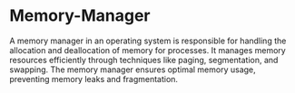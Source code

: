 # Memory-Manager
A memory manager in an operating system is responsible for handling the allocation and deallocation of memory for processes. It manages memory resources efficiently through techniques like paging, segmentation, and swapping. The memory manager ensures optimal memory usage, preventing memory leaks and fragmentation.
